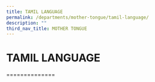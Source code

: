 ```yaml
---
title: TAMIL LANGUAGE
permalink: /departments/mother-tongue/tamil-language/
description: ""
third_nav_title: MOTHER TONGUE
---
```

# TAMIL LANGUAGE
==============